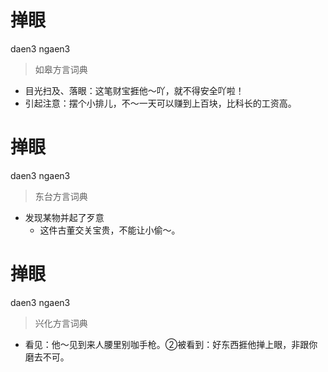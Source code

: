 # 掸眼
daen3 ngaen3
> 如皋方言词典
- 目光扫及、落眼：这笔财宝捱他～吖，就不得安全吖啦！
- 引起注意：摆个小排儿，不～一天可以赚到上百块，比科长的工资高。

# 掸眼
daen3 ngaen3
> 东台方言词典
- 发现某物并起了歹意
  - 这件古董交关宝贵，不能让小偷～。

# 掸眼
daen3 ngaen3
> 兴化方言词典
- 看见：他～见到来人腰里别咖手枪。②被看到：好东西捱他掸上眼，非跟你磨去不可。
